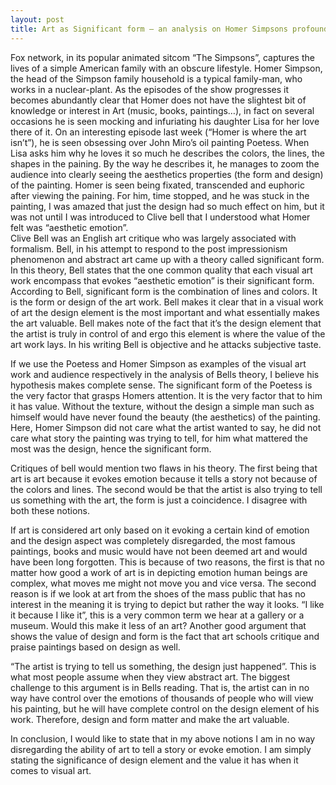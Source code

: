 ```yaml
---
layout: post
title: Art as Significant form – an analysis on Homer Simpsons profound obsession on Joan Miro’s Poetess.
---
```

Fox network, in its popular animated sitcom “The Simpsons”, captures the lives of a simple American family with an obscure lifestyle. Homer Simpson, the head of the Simpson family household is a typical family-man, who works in a nuclear-plant. As the episodes of the show progresses it becomes abundantly clear that Homer does not have the slightest bit of knowledge or interest in Art (music, books, paintings…), in fact on several occasions he is seen mocking and infuriating his daughter Lisa for her love there of it. On an interesting episode last week (“Homer is where the art isn’t”), he is seen obsessing over John Miro’s oil painting Poetess.  When Lisa asks him why he loves it so much he describes the colors, the lines, the shapes in the paining. By the way he describes it, he manages to zoom the audience into clearly seeing the aesthetics properties (the form and design) of the painting. Homer is seen being fixated, transcended and euphoric after viewing the paining. For him, time stopped, and he was stuck in the painting, I was amazed that just the design had so much effect on him, but it was not until I was introduced to Clive bell that I understood what Homer felt was “aesthetic emotion”.   
Clive Bell was an English art critique who was largely associated with formalism. Bell, in his attempt to respond to the post impressionism phenomenon and abstract art came up with a theory called significant form. In this theory, Bell states that the one common quality that each visual art work encompass that evokes “aesthetic emotion” is their significant form. According to Bell, significant form is the combination of lines and colors. It is the form or design of the art work. Bell makes it clear that in a visual work of art the design element is the most important and what essentially makes the art valuable. Bell makes note of the fact that it’s the design element that the artist is truly in control of and ergo this element is where the value of the art work lays. In his writing Bell is objective and he attacks subjective taste.

If we use the Poetess and Homer Simpson as examples of the visual art work and audience respectively in the analysis of Bells theory, I believe his hypothesis makes complete sense. The significant form of the Poetess is the very factor that grasps Homers attention. It is the very factor that to him it has value. Without the texture, without the design a simple man such as himself would have never found the beauty (the aesthetics) of the painting. Here, Homer Simpson did not care what the artist wanted to say, he did not care what story the painting was trying to tell, for him what mattered the most was the design, hence the significant form.

Critiques of bell would mention two flaws in his theory. The first being that art is art because it evokes emotion because it tells a story not because of the colors and lines. The second would be that the artist is also trying to tell us something with the art, the form is just a coincidence. I disagree with both these notions.

If art is considered art only based on it evoking a certain kind of emotion and the design aspect was completely disregarded, the most famous paintings, books and music would have not been deemed art and would have been long forgotten. This is because of two reasons, the first is that no matter how good a work of art is in depicting emotion human beings are complex, what moves me might not move you and vice versa. The second reason is if we look at art from the shoes of the mass public that has no interest in the meaning it is trying to depict but rather the way it looks. “I like it because I like it”, this is a very common term we hear at a gallery or a museum. Would this make it less of an art? Another good argument that shows the value of design and form is the fact that art schools critique and praise paintings based on design as well. 

“The artist is trying to tell us something, the design just happened”. This is what most people assume when they view abstract art. The biggest challenge to this argument is in Bells reading. That is, the artist can in no way have control over the emotions of thousands of people who will view his painting, but he will have complete control on the design element of his work. Therefore, design and form matter and make the art valuable. 

In conclusion, I would like to state that in my above notions I am in no way disregarding the ability of art to tell a story or evoke emotion. I am simply stating the significance of design element and the value it has when it comes to visual art.
